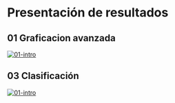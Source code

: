 # Presentación de resultados

## 01 Graficacion avanzada
[![01-intro](https://colab.research.google.com/assets/colab-badge.svg)](https://colab.research.google.com/github/davidbetancur8/Biomedica/blob/master/ds_2021/04-presentacion_de_datos/01-graficacion_avanzada.ipynb)

## 03 Clasificación
[![01-intro](https://colab.research.google.com/assets/colab-badge.svg)](https://colab.research.google.com/github/davidbetancur8/Biomedica/blob/master/ds_2021/03-modelacion/03-clasificacion.ipynb)

